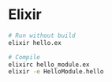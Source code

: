 Elixir
========

```bash
# Run without build
elixir hello.ex

# Compile
elixirc hello_module.ex
elixir -e HelloModule.hello
```

